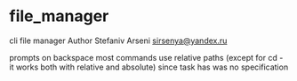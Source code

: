 # file_manager

cli file manager
Author Stefaniv Arseni
sirsenya@yandex.ru

prompts on backspace
most commands use relative paths (except for cd - it works both with relative and absolute) since task has was no specification
